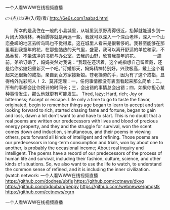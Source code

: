 
一个人看WWW在线视频直播




👉/点/此/进/入/观/看/ http://6e6s.com?aabsd.html




　　所幸的是我住在一般的小县城里，从城里到原野离得很近，抬脚就能漫步到一片阔大的树林，再抬脚亦就是再远一些，我就可以深入一个深山老林，深入一个山恋叠嶂的地区去听鸟鸣也不觉得累。这在城里人看来是很奢侈的。我甚至能够在那里看到我童年的花，在那些酷热的天气里，盛夏，我可以离开舒适的单位和家，不品香茗，不坐洁净的书房与办公室，去我的山野，欣赏我童年的花。
　　　一周前，弟弟订婚了，妈妈突然对我说：“我现在还活着，这个戒指想自己留着戴，还是给你弟媳妇重新买一个吧。”订婚那天，妈妈精神特别好，兴致极高，戴上这个看起来还很新的戒指，亲自到女方家接新娘。苍老操劳的手，因为有了这个戒指，显得格外光彩照人！
2、莫非定理：一，任何事情都没有表面看起来那么简单；二，所有的事都会比你预计的时间长；三，会出错的事情总会出错；四，如果你担心某种事情发生，那么他就更有可能发生。
Tired, lazy;
Hard, rich;
Joy or bitterness;
Accept or escape.
Life only a time to go to taste the flavor, originated, begin to remember things age began to learn to accept and start looking forward to rich, started chasing fame and fortune, began to gain and loss, dawn a lot don't want to and have to start.
This is no doubt that a real poems are written our predecessors with lives and blood of precious energy property, and they and the struggle for survival, won the scent comes down and induction, simultaneous, and their poems in viewing others, puts forward all kinds of intelligent and refining.
Those poems are our predecessors in long-term consumption and trials, won by about one to another, is probably the occasional income;
About real inquiry and intelligent.
The poems have a record of our predecessors of the process of human life and survival, including their fashion, culture, science, and other kinds of situations.
So, we also want to use the life to watch, to understand the common sense of refined, and it is including the inner civilization.
(watch network:
一个人看WWW在线视频直播 https://github.com/dodnes/ubfis
https://github.com/cctnews/dkvg
https://github.com/qdouban/gepgv
https://github.com/webnewse/pmgstk
https://github.com/cctnews/cgrn





一个人看WWW在线视频直播
